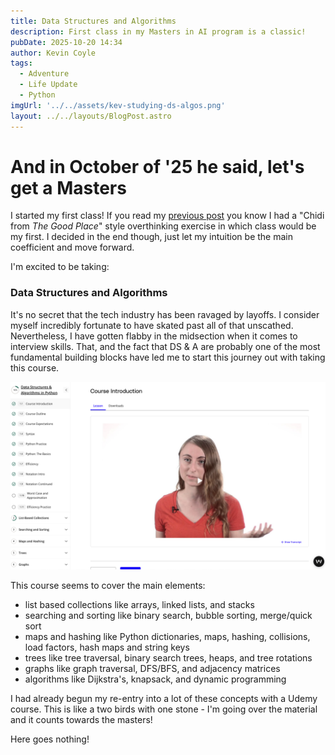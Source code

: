 ```yaml
---
title: Data Structures and Algorithms
description: First class in my Masters in AI program is a classic!
pubDate: 2025-10-20 14:34
author: Kevin Coyle
tags:
  - Adventure
  - Life Update
  - Python
imgUrl: '../../assets/kev-studying-ds-algos.png'
layout: ../../layouts/BlogPost.astro
---
```


# And in October of '25 he said, let's get a Masters 

I started my first class! If you read my [previous post](https://blog.kevincoyle.xyz/blog/blogpost-251019/) you know I had a "Chidi from _The Good Place_" style overthinking exercise in which class would be my first. I decided in the end though, just let my intuition be the main coefficient and move forward. 

I'm excited to be taking:

### Data Structures and Algorithms

It's no secret that the tech industry has been ravaged by layoffs. I consider myself incredibly fortunate to have skated past all of that unscathed. Nevertheless, I have gotten flabby in the midsection when it comes to interview skills. 
That, and the fact that DS & A are probably one of the most fundamental building blocks have led me to start this journey out with taking this course.

![](../../assets/data-structures-algos.png)

This course seems to cover the main elements:
- list based collections like arrays, linked lists, and stacks
- searching and sorting like binary search, bubble sorting, merge/quick sort
- maps and hashing like Python dictionaries, maps, hashing, collisions, load factors, hash maps and string keys
- trees like tree traversal, binary search trees, heaps, and tree rotations
- graphs like graph traversal, DFS/BFS, and adjacency matrices
- algorithms like Dijkstra's, knapsack, and dynamic programming 

I had already begun my re-entry into a lot of these concepts with a Udemy course. This is like a two birds with one stone - I'm going over the material and it counts towards the masters!

Here goes nothing!